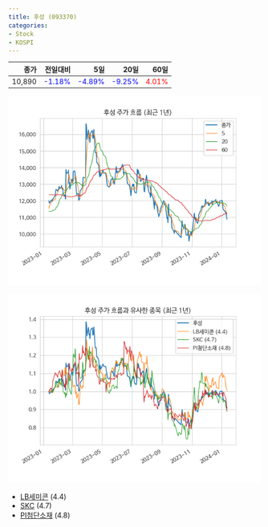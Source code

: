 ```yaml
---
title: 후성 (093370)
categories:
- Stock
- KOSPI
---
```


|종가|전일대비|5일|20일|60일|
|---:|-------:|--:|---:|---:|
|10,890|<span style="color: blue">-1.18%</span>|<span style="color: blue">-4.89%</span>|<span style="color: blue">-9.25%</span>|<span style="color: red">4.01%</span>|


<!-- more -->

![093370](/assets/images/stock/093370.png)

![093370](/assets/images/stock/093370_sim.png)

- [LB세미콘](/061970/) (4.4)
- [SKC](/011790/) (4.7)
- [PI첨단소재](/178920/) (4.8)